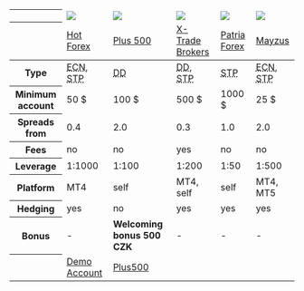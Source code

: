 <div class="table-responsive">
<table class="table table-striped table-bordered bootstrap-datatable datatable brokeri">
<thead>
 <tr class="">
   <th class="span2"></th>
   <td class="span2 top"><a href="#" class="logo"><img src="{{img-url}}loga/hot150.png"></a></td>
   <td class="span2 top"><a href="#" class="logo"><img src="{{img-url}}loga/plu150.png"></a></td>
   <td class="span2 top"><a href="#" class="logo"><img src="{{img-url}}loga/xtb150.png"></a></td>
   <td class="span2 top"><a href="#" class="logo"><img src="{{img-url}}loga/pat150.png"></a></td>
   <td class="span2 top"><a href="#" class="logo"><img src="{{img-url}}loga/may150.png"></a></td>
 </tr>
 <tr>
   <th class="span2"></th>
   <td class="span2"><a href="{{base-url}}hotforex" title="Link leads to Czech website">Hot Forex</a></td>
   <td class="span2"><a href="{{base-url}}plus500" title="Link leads to Czech website">Plus 500</a></td>
   <td class="span2"><a href="{{base-url}}xtb" title="Link leads to Czech website">X-Trade Brokers</a></td>
   <td class="span2"><a href="{{base-url}}patria-forex" title="Link leads to Czech website">Patria Forex</a></td>
   <td class="span2"><a href="{{base-url}}mayzus" title="Link leads to Czech website">Mayzus</a></td>
 </tr>
</thead>
<tbody>
<tr>
 <th>Type</th>
 <td><abbr title="Electronic Communications Network">ECN</abbr>, <abbr title="Straight Through Processing">STP</abbr></td>
 <td><abbr title="Dealing Desk">DD</abbr></td>
 <td><abbr title="Dealing Desk">DD</abbr>, <abbr title="Straight Through Processing">STP</abbr></td>
 <td><abbr title="Straight Through Processing">STP</abbr></td>
 <td><abbr title="Electronic Communications Network">ECN</abbr>, <abbr title="Straight Through Processing">STP</abbr></td>
</tr>
<tr>
 <th>Minimum account</th>
 <td>50 $</td>
 <td>100 $</td>
 <td>500 $</td>
 <td>1000 $</td>
 <td>25 $</td>
</tr>
<tr>
 <th>Spreads from</th>
 <td>0.4</td>
 <td>2.0</td>
 <td>0.3</td>
 <td>1.0</td>
 <td>2.0</td>
</tr>
<tr>
 <th>Fees</th>
 <td>no</td>
 <td>no</td>
 <td>yes</td>
 <td>no</td>
 <td>no</td>
</tr>
<tr>
 <th>Leverage</th>
 <td>1:1000</td>
 <td>1:100</td>
 <td>1:200</td>
 <td>1:50</td>
 <td>1:500</td>
</tr>
<tr>
  <th>Platform</th>
  <td>MT4</td>
  <td>self</td>
  <td>MT4, self</td>
  <td>self</td>
  <td>MT4, MT5</td>
</tr>
<tr>
  <th>Hedging</th>
  <td>yes</td>
  <td>no</td>
  <td>yes</td>
  <td>yes</td>
  <td>yes</td>
</tr>
<tr>
  <th>Bonus</th>
  <td>-</td>
  <td><strong>Welcoming bonus 500 CZK</strong></td>
  <td>-</td>
  <td>-</td>
  <td>-</td>
</tr>
<tr>
  <th></th>
  <td class="bot"><a href="https://www.hotforex.com/en/?refid=26283" class="btn btn-default">Demo Account</a></td>
  <td class="bot"><a href="{{url}}plus500" class="btn btn-default">Plus500</a></td>
  <td class="bot"></td>
  <td class="bot"></td>
  <td class="bot"></td>
</tr>
</tbody></table>
</div>